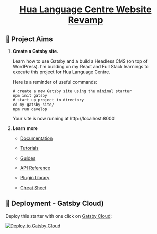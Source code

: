 
  <h1 align="center">
  <a href="https://hua.com.sg/">
    Hua Language Centre Website Revamp
    </a>
  </h1>


## 🚀 Project Aims

1.  **Create a Gatsby site.**

    Learn how to use Gatsby and a build a Headless CMS (on top of WordPress). 
    I'm building on my React and Full Stack learnings to execute this project for Hua Language Centre. 
    
    Here is a reminder of useful commands:

    ```shell
    # create a new Gatsby site using the minimal starter
    npm init gatsby
    # start up project in directory
    cd my-gatsby-site/
    npm run develop
    ```
    
    Your site is now running at http://localhost:8000!

2.  **Learn more**

    - [Documentation](https://www.gatsbyjs.com/docs/?utm_source=starter&utm_medium=readme&utm_campaign=minimal-starter)

    - [Tutorials](https://www.gatsbyjs.com/tutorial/?utm_source=starter&utm_medium=readme&utm_campaign=minimal-starter)

    - [Guides](https://www.gatsbyjs.com/tutorial/?utm_source=starter&utm_medium=readme&utm_campaign=minimal-starter)

    - [API Reference](https://www.gatsbyjs.com/docs/api-reference/?utm_source=starter&utm_medium=readme&utm_campaign=minimal-starter)

    - [Plugin Library](https://www.gatsbyjs.com/plugins?utm_source=starter&utm_medium=readme&utm_campaign=minimal-starter)

    - [Cheat Sheet](https://www.gatsbyjs.com/docs/cheat-sheet/?utm_source=starter&utm_medium=readme&utm_campaign=minimal-starter)

## 🚀 Deployment - Gatsby Cloud)

Deploy this starter with one click on [Gatsby Cloud](https://www.gatsbyjs.com/cloud/):

[<img src="https://www.gatsbyjs.com/deploynow.svg" alt="Deploy to Gatsby Cloud">](https://www.gatsbyjs.com/dashboard/deploynow?url=https://github.com/gatsbyjs/gatsby-starter-minimal)
